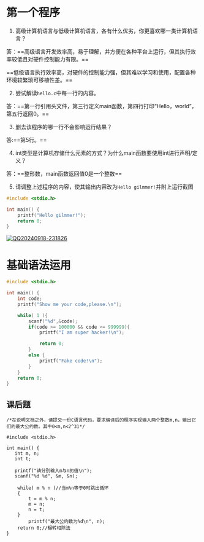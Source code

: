 # 第一个程序

1. 高级计算机语言与低级计算机语言，各有什么优劣，你更喜欢哪一类计算机语言？

答：==高级语言开发效率高，易于理解，并方便在各种平台上运行，但其执行效率较低且对硬件控制能力有限。==

​	==低级语言执行效率高，对硬件的控制能力强，但其难以学习和使用，配置各种环境较繁琐可移植性差。==

2. 尝试解读`hello.c`中每一行的内容。

答：==第一行引用头文件，第三行定义main函数，第四行打印“Hello，world”， 第五行返回0。==

3. 删去该程序的哪一行不会影响运行结果？

答:==第5行。==

4. int类型是计算机存储什么元素的方式？为什么main函数要使用int进行声明/定义？

答：==整形数，main函数返回值0是一个整数==

5. 请调整上述程序的内容，使其输出内容改为`Hello gilmmer!`并附上运行截图

```c
#include <stdio.h>

int main() {
    printf("Hello gilmmer!");
    return 0;
}
```

[![QQ20240918-231826](C:\Users\ASUS\Pictures\QQ20240918-231826.png)](https://github.com/24k-zhuying/Glimmer-CS--EASY---01-/blob/main/QQ20240918-231826.png)

# 基础语法运用

```c
#include <stdio.h>

int main() {
    int code;
    printf("Show me your code,please.\n");

    while( 1 ){
        scanf("%d",&code);
        if(code >= 100000 && code <= 999999){
            printf("I am super hacker!\n");

            return 0;
        }
        else {
            printf("Fake code!\n");
        }
    }
    return 0;
}

```

## 课后题

```
/*在说明文档之外，请提交一份C语言代码，要求编译后的程序实现输入两个整数m,n，输出它们的最大公约数。其中0<m,n<2^31*/

#include <stdio.h>

int main() {
   int m, n;
   int t;

   printf("请分别输入m与n的值\n");
   scanf("%d %d", &m, &n);

    while( m % n )//当m%n等于0时跳出循环
    {   
        t = m % n;
        m = n;
        n = t;
    }
        printf("最大公约数为%d\n", n);
    return 0;//辗转相除法
}


```



